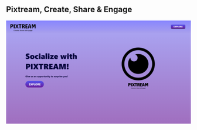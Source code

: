 ## Pixtream, Create, Share & Engage
![Screenshot](https://github.com/theRealSain/Pixtream/blob/master/assets/img/indexpage.png)
